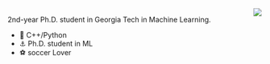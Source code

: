 <img align="right" src="https://github-readme-stats.vercel.app/api?username=xavihart&show_icons=true&icon_color=CE1D2D&text_color=718096&bg_color=ffffff&hide_title=true" />



2nd-year Ph.D. student in Georgia Tech in Machine Learning.

- :orange_book: C++/Python
- :anchor: Ph.D. student in ML
- :soccer: soccer Lover
